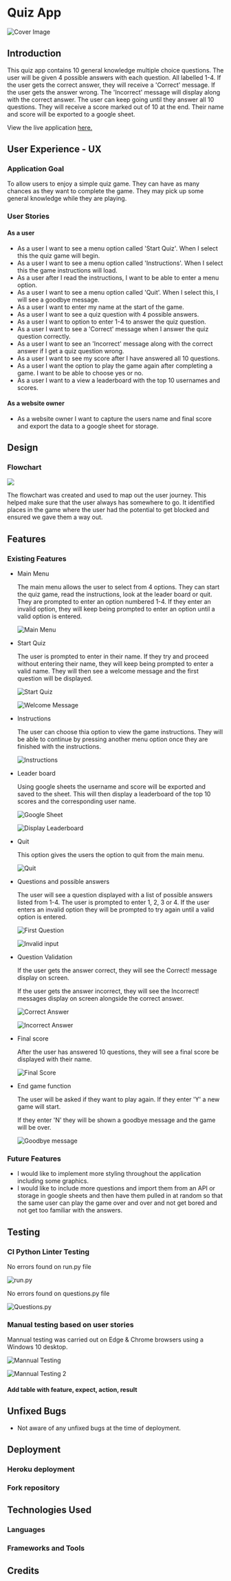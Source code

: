 # Quiz App

![Cover Image](documentation/images/cover_image.png)


## Introduction
This quiz app contains 10 general knowledge multiple choice questions. The user will be given 4 possible answers with each question. All labelled 1-4. If the user gets the correct answer, they will receive a 'Correct' message. If the user gets the answer wrong. The 'Incorrect' message will display along with the correct answer. The user can keep going until they answer all 10 questions. They will receive a score marked out of 10 at the end. Their name and score will be exported to a google sheet.

View the live application [here.](https://pp3-quiz-lv.herokuapp.com/)

## User Experience - UX

### Application Goal

To allow users to enjoy a simple quiz game. They can have as many chances as they want to complete the game. They may pick up some general knowledge while they are playing.

### User Stories

#### As a user

* As a user I want to see a menu option called 'Start Quiz'. When I select this the quiz game will begin.
* As a user I want to see a menu option called 'Instructions'. When I select this the game instructions will load.
* As a user after I read the instructions, I want to be able to enter a menu option.
* As a user I want to see a menu option called 'Quit'. When I select this, I will see a goodbye message.
* As a user I want to enter my name at the start of the game.
* As a user I want to see a quiz question with 4 possible answers.
* As a user I want to option to enter 1-4 to answer the quiz question.
* As a user I want to see a 'Correct' message when I answer the quiz question correctly.
* As a user I want to see an 'Incorrect' message along with the correct answer if I get a quiz question wrong.
* As a user I want to see my score after I have answered all 10 questions.
* As a user I want the option to play the game again after completing a game. I want to be able to choose yes or no.
* As a user I want to a view a leaderboard with the top 10 usernames and scores.

#### As a website owner

* As a website owner I want to capture the users name and final score and export the data to a google sheet for storage.

## Design

### Flowchart

![](documentation/images/flowchart.png)

The flowchart was created and used to map out the user journey. This helped make sure that the user always has somewhere to go. It identified places in the game where the user had the potential to get blocked and ensured we gave them a way out. 

## Features

### Existing Features

* Main Menu

  The main menu allows the user to select from 4 options. They can start the quiz game, read the instructions, look at the leader board or quit. They are prompted to enter an option numbered 1-4. If they enter an invalid option, they will keep being prompted to enter an option until a valid option is entered.

  ![Main Menu](documentation/images/main_menu.png)


* Start Quiz

  The user is prompted to enter in their name. If they try and proceed without entering their name, they will keep being prompted to enter a valid name. They will then see a welcome message and the first question will be displayed.

  ![Start Quiz](documentation/images/user_name.png)

  ![Welcome Message](documentation/images/welcome_message.png)


* Instructions

  The user can choose thia option to view the game instructions. They will be able to continue by pressing another menu option once they are finished with the instructions.

  ![Instructions](documentation/images/instructions.png)


* Leader board

  Using google sheets the username and score will be exported and saved to the sheet. This will then display a leaderboard of the top 10 scores and the corresponding user name.

  ![Google Sheet](documentation/images/leaderboard_google_sheet.png)

  ![Display Leaderboard](documentation/images/leaderboard.png)


* Quit

  This option gives the users the option to quit from the main menu.

  ![Quit](documentation/images/quit.png)


* Questions and possible answers

  The user will see a question displayed with a list of possible answers listed from 1-4. The user is prompted to enter 1, 2, 3 or 4. If the user enters an invalid option they will be prompted to try again until a valid option is entered.

  ![First Question](documentation/images/first_question.png)

  ![Invalid input](documentation/images/invalid_input.png)


* Question Validation

  If the user gets the answer correct, they will see the Correct! message display on screen.

  If the user gets the answer incorrect, they will see the Incorrect! messages display on screen alongside the correct answer.

  ![Correct Answer](documentation/images/correct_answer.png)

  ![Incorrect Answer](documentation/images/incorrect_answer.png)


* Final score

  After the user has answered 10 questions, they will see a final score be displayed with their name.

  ![Final Score](documentation/images/final_score.png)


* End game function

  The user will be asked if they want to play again. If they enter 'Y' a new game will start. 

  If they enter 'N' they will be shown a goodbye message and the game will be over.

  ![Goodbye message](documentation/images/goodbye.png)


### Future Features

* I would like to implement more styling throughout the application including some graphics.
* I would like to include more questions and import them from an API or storage in google sheets and then have them pulled in at random so that the same user can play 
  the game over and over and not get bored and not get too familiar with the answers.

## Testing

### CI Python Linter Testing

No errors found on run.py file

![run.py](documentation/images/ci_python_linter.png)

No errors found on questions.py file

![Questions.py](documentation/images/questions_ci%20python_linter.png)


### Manual testing based on user stories

Mannual testing was carried out on Edge & Chrome browsers using a Windows 10 desktop.

![Mannual Testing](documentation/images/mannual_testing_1.png)

![Mannual Testing 2](documentation/images/mannual_testing_2.png)

#### Add table with feature, expect, action, result

## Unfixed Bugs

* Not aware of any unfixed bugs at the time of deployment.

## Deployment

### Heroku deployment

### Fork repository

## Technologies Used

### Languages

### Frameworks and Tools

## Credits

